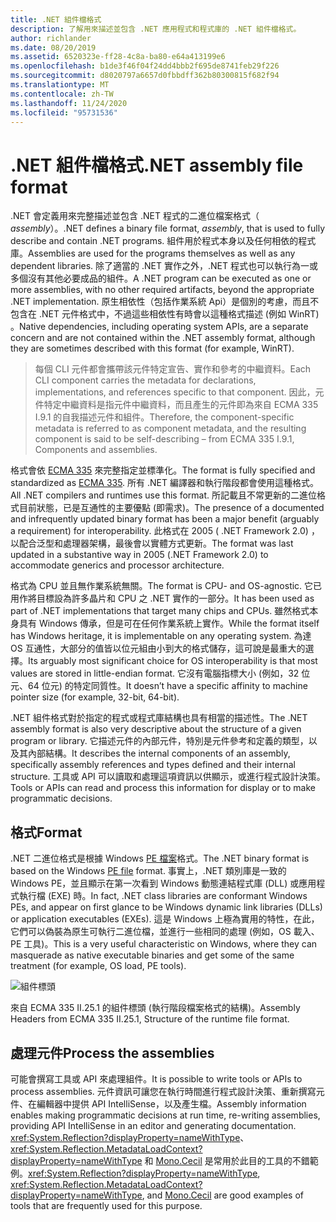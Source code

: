 ```yaml
---
title: .NET 組件檔格式
description: 了解用來描述並包含 .NET 應用程式和程式庫的 .NET 組件檔格式。
author: richlander
ms.date: 08/20/2019
ms.assetid: 6520323e-ff28-4c8a-ba80-e64a413199e6
ms.openlocfilehash: b1de3f46f04f24dd4bbb2f695de8741feb29f226
ms.sourcegitcommit: d8020797a6657d0fbbdff362b80300815f682f94
ms.translationtype: MT
ms.contentlocale: zh-TW
ms.lasthandoff: 11/24/2020
ms.locfileid: "95731536"
---
```

# <a name="net-assembly-file-format"></a><span data-ttu-id="aa998-103">.NET 組件檔格式</span><span class="sxs-lookup"><span data-stu-id="aa998-103">.NET assembly file format</span></span>

<span data-ttu-id="aa998-104">.NET 會定義用來完整描述並包含 .NET 程式的二進位檔案格式（ *assembly*）。</span><span class="sxs-lookup"><span data-stu-id="aa998-104">.NET defines a binary file format, *assembly*, that is used to fully describe and contain .NET programs.</span></span> <span data-ttu-id="aa998-105">組件用於程式本身以及任何相依的程式庫。</span><span class="sxs-lookup"><span data-stu-id="aa998-105">Assemblies are used for the programs themselves as well as any dependent libraries.</span></span> <span data-ttu-id="aa998-106">除了適當的 .NET 實作之外，.NET 程式也可以執行為一或多個沒有其他必要成品的組件。</span><span class="sxs-lookup"><span data-stu-id="aa998-106">A .NET program can be executed as one or more assemblies, with no other required artifacts, beyond the appropriate .NET implementation.</span></span> <span data-ttu-id="aa998-107">原生相依性（包括作業系統 Api）是個別的考慮，而且不包含在 .NET 元件格式中，不過這些相依性有時會以這種格式描述 (例如 WinRT) 。</span><span class="sxs-lookup"><span data-stu-id="aa998-107">Native dependencies, including operating system APIs, are a separate concern and are not contained within the .NET assembly format, although they are sometimes described with this format (for example, WinRT).</span></span>

> <span data-ttu-id="aa998-108">每個 CLI 元件都會攜帶該元件特定宣告、實作和參考的中繼資料。</span><span class="sxs-lookup"><span data-stu-id="aa998-108">Each CLI component carries the metadata for declarations, implementations, and references specific to that component.</span></span> <span data-ttu-id="aa998-109">因此，元件特定中繼資料是指元件中繼資料，而且產生的元件即為來自 ECMA 335 I.9.1 的自我描述元件和組件。</span><span class="sxs-lookup"><span data-stu-id="aa998-109">Therefore, the component-specific metadata is referred to as component metadata, and the resulting component is said to be self-describing – from ECMA 335 I.9.1, Components and assemblies.</span></span>

<span data-ttu-id="aa998-110">格式會依 [ECMA 335](https://www.ecma-international.org/publications/standards/Ecma-335.htm) 來完整指定並標準化。</span><span class="sxs-lookup"><span data-stu-id="aa998-110">The format is fully specified and standardized as [ECMA 335](https://www.ecma-international.org/publications/standards/Ecma-335.htm).</span></span> <span data-ttu-id="aa998-111">所有 .NET 編譯器和執行階段都會使用這種格式。</span><span class="sxs-lookup"><span data-stu-id="aa998-111">All .NET compilers and runtimes use this format.</span></span> <span data-ttu-id="aa998-112">所記載且不常更新的二進位格式目前狀態，已是互通性的主要優點 (即需求)。</span><span class="sxs-lookup"><span data-stu-id="aa998-112">The presence of a documented and infrequently updated binary format has been a major benefit (arguably a requirement) for interoperability.</span></span> <span data-ttu-id="aa998-113">此格式在 2005 ( .NET Framework 2.0) ，以配合泛型和處理器架構，最後會以實體方式更新。</span><span class="sxs-lookup"><span data-stu-id="aa998-113">The format was last updated in a substantive way in 2005 (.NET Framework 2.0) to accommodate generics and processor architecture.</span></span>

<span data-ttu-id="aa998-114">格式為 CPU 並且無作業系統無關。</span><span class="sxs-lookup"><span data-stu-id="aa998-114">The format is CPU- and OS-agnostic.</span></span> <span data-ttu-id="aa998-115">它已用作將目標設為許多晶片和 CPU 之 .NET 實作的一部分。</span><span class="sxs-lookup"><span data-stu-id="aa998-115">It has been used as part of .NET implementations that target many chips and CPUs.</span></span> <span data-ttu-id="aa998-116">雖然格式本身具有 Windows 傳承，但是可在任何作業系統上實作。</span><span class="sxs-lookup"><span data-stu-id="aa998-116">While the format itself has Windows heritage, it is implementable on any operating system.</span></span> <span data-ttu-id="aa998-117">為達 OS 互通性，大部分的值皆以位元組由小到大的格式儲存，這可說是最重大的選擇。</span><span class="sxs-lookup"><span data-stu-id="aa998-117">Its arguably most significant choice for OS interoperability is that most values are stored in little-endian format.</span></span> <span data-ttu-id="aa998-118">它沒有電腦指標大小 (例如，32 位元、64 位元) 的特定同質性。</span><span class="sxs-lookup"><span data-stu-id="aa998-118">It doesn’t have a specific affinity to machine pointer size (for example, 32-bit, 64-bit).</span></span>

<span data-ttu-id="aa998-119">.NET 組件格式對於指定的程式或程式庫結構也具有相當的描述性。</span><span class="sxs-lookup"><span data-stu-id="aa998-119">The .NET assembly format is also very descriptive about the structure of a given program or library.</span></span> <span data-ttu-id="aa998-120">它描述元件的內部元件，特別是元件參考和定義的類型，以及其內部結構。</span><span class="sxs-lookup"><span data-stu-id="aa998-120">It describes the internal components of an assembly, specifically assembly references and types defined and their internal structure.</span></span> <span data-ttu-id="aa998-121">工具或 API 可以讀取和處理這項資訊以供顯示，或進行程式設計決策。</span><span class="sxs-lookup"><span data-stu-id="aa998-121">Tools or APIs can read and process this information for display or to make programmatic decisions.</span></span>

## <a name="format"></a><span data-ttu-id="aa998-122">格式</span><span class="sxs-lookup"><span data-stu-id="aa998-122">Format</span></span>

<span data-ttu-id="aa998-123">.NET 二進位格式是根據 Windows [PE 檔案](https://en.wikipedia.org/wiki/Portable_Executable)格式。</span><span class="sxs-lookup"><span data-stu-id="aa998-123">The .NET binary format is based on the Windows [PE file](https://en.wikipedia.org/wiki/Portable_Executable) format.</span></span> <span data-ttu-id="aa998-124">事實上，.NET 類別庫是一致的 Windows PE，並且顯示在第一次看到 Windows 動態連結程式庫 (DLL) 或應用程式執行檔 (EXE) 時。</span><span class="sxs-lookup"><span data-stu-id="aa998-124">In fact, .NET class libraries are conformant Windows PEs, and appear on first glance to be Windows dynamic link libraries (DLLs) or application executables (EXEs).</span></span> <span data-ttu-id="aa998-125">這是 Windows 上極為實用的特性，在此，它們可以偽裝為原生可執行二進位檔，並進行一些相同的處理 (例如，OS 載入、PE 工具)。</span><span class="sxs-lookup"><span data-stu-id="aa998-125">This is a very useful characteristic on Windows, where they can masquerade as native executable binaries and get some of the same treatment (for example, OS load, PE tools).</span></span>

![組件標頭](../media/assembly-format/assembly-headers.png)

<span data-ttu-id="aa998-127">來自 ECMA 335 II.25.1 的組件標頭 (執行階段檔案格式的結構)。</span><span class="sxs-lookup"><span data-stu-id="aa998-127">Assembly Headers from ECMA 335 II.25.1, Structure of the runtime file format.</span></span>

## <a name="process-the-assemblies"></a><span data-ttu-id="aa998-128">處理元件</span><span class="sxs-lookup"><span data-stu-id="aa998-128">Process the assemblies</span></span>

<span data-ttu-id="aa998-129">可能會撰寫工具或 API 來處理組件。</span><span class="sxs-lookup"><span data-stu-id="aa998-129">It is possible to write tools or APIs to process assemblies.</span></span> <span data-ttu-id="aa998-130">元件資訊可讓您在執行時間進行程式設計決策、重新撰寫元件、在編輯器中提供 API IntelliSense，以及產生檔。</span><span class="sxs-lookup"><span data-stu-id="aa998-130">Assembly information enables making programmatic decisions at run time, re-writing assemblies, providing API IntelliSense in an editor and generating documentation.</span></span> <span data-ttu-id="aa998-131"><xref:System.Reflection?displayProperty=nameWithType>、<xref:System.Reflection.MetadataLoadContext?displayProperty=nameWithType> 和 [Mono.Cecil](https://www.mono-project.com/docs/tools+libraries/libraries/Mono.Cecil/) 是常用於此目的工具的不錯範例。</span><span class="sxs-lookup"><span data-stu-id="aa998-131"><xref:System.Reflection?displayProperty=nameWithType>, <xref:System.Reflection.MetadataLoadContext?displayProperty=nameWithType>, and [Mono.Cecil](https://www.mono-project.com/docs/tools+libraries/libraries/Mono.Cecil/) are good examples of tools that are frequently used for this purpose.</span></span>
